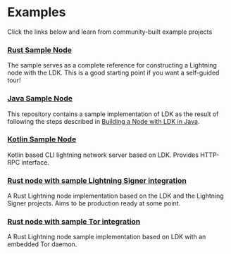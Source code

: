 # Examples

Click the links below and learn from community-built example projects

### [Rust Sample Node](https://github.com/lightningdevkit/ldk-sample)

The sample serves as a complete reference for constructing a Lightning node with
the LDK. This is a good starting point if you want a self-guided tour!

### [Java Sample Node](https://github.com/getlipa/ldk-sample-java)

This repository contains a sample implementation of LDK as the result of following the steps described in [Building a Node with LDK in Java](/tutorials/build_a_node_in_java/).

### [Kotlin Sample Node](https://github.com/BlueWallet/HelloLightning)

Kotlin based CLI lightning network server based on LDK. Provides HTTP-RPC interface.

### [Rust node with sample Lightning Signer integration](https://gitlab.com/lightning-signer/lnrod/)

A Rust Lightning node implementation based on the LDK and the Lightning Signer projects. Aims to be production ready at some point.

### [Rust node with sample Tor integration](https://github.com/TonyGiorgio/ldk-sample-tor)

A Rust Lightning node sample implementation based on LDK with an embedded Tor daemon.
